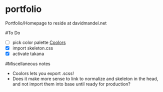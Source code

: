 # portfolio
Portfolio/Homepage to reside at davidmandel.net

#To Do
- [ ] pick color palette [Coolors](http://app.coolors.co/)
- [x] import skeleton.css
- [x] activate takana

#Miscellaneous notes
- Coolors lets you export .scss!
- Does it make more sense to link to normalize and skeleton in the head, and not import them into base until ready for production?